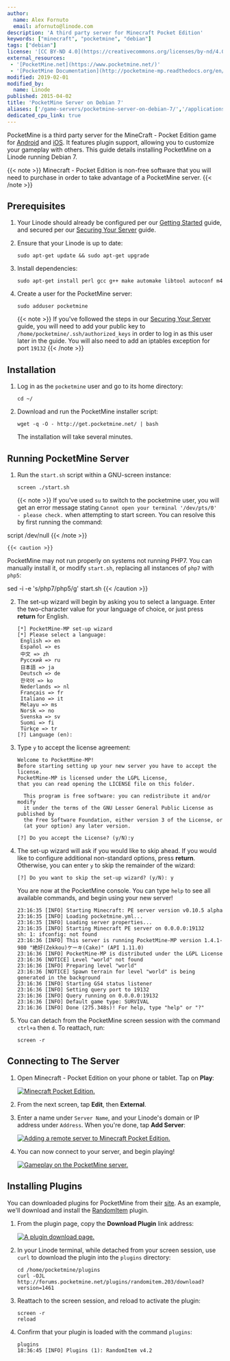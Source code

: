 ```yaml
---
author:
  name: Alex Fornuto
  email: afornuto@linode.com
description: 'A third party server for Minecraft Pocket Edition'
keywords: ["minecraft", "pocketmine", "debian"]
tags: ["debian"]
license: '[CC BY-ND 4.0](https://creativecommons.org/licenses/by-nd/4.0)'
external_resources:
 - '[PocketMine.net](https://www.pocketmine.net/)'
 - '[PocketMine Documentation](http://pocketmine-mp.readthedocs.org/en/latest/)'
modified: 2019-02-01
modified_by:
  name: Linode
published: 2015-04-02
title: 'PocketMine Server on Debian 7'
aliases: ['/game-servers/pocketmine-server-on-debian-7/','/applications/game-servers/pocketmine-server-on-debian-7/']
dedicated_cpu_link: true
---
```


PocketMine is a third party server for the MineCraft - Pocket Edition game for [Android](https://play.google.com/store/apps/details?id=com.mojang.minecraftpe) and [iOS](https://itunes.apple.com/us/app/minecraft-pocket-edition/id479516143?mt=8). It features plugin support, allowing you to customize your gameplay with others. This guide details installing PocketMine on a Linode running Debian 7.

{{< note >}}
Minecraft - Pocket Edition is non-free software that you will need to purchase in order to take advantage of a PocketMine server.
{{< /note >}}

## Prerequisites

1.  Your Linode should already be configured per our [Getting Started](/docs/getting-started) guide, and secured per our [Securing Your Server](/docs/security/securing-your-server) guide.

2.  Ensure that your Linode is up to date:

        sudo apt-get update && sudo apt-get upgrade

3.  Install dependencies:

        sudo apt-get install perl gcc g++ make automake libtool autoconf m4

4.  Create a user for the PocketMine server:

        sudo adduser pocketmine

    {{< note >}}
If you've followed the steps in our [Securing Your Server](/docs/security/securing-your-server) guide, you will need to add your public key to `/home/pocketmine/.ssh/authorized_keys` in order to log in as this user later in the guide. You will also need to add an iptables exception for port `19132`
{{< /note >}}

## Installation

1.  Log in as the `pocketmine` user and go to its home directory:

        cd ~/

2.  Download and run the PocketMine installer script:

        wget -q -O - http://get.pocketmine.net/ | bash

    The installation will take several minutes.

## Running PocketMine Server

1.  Run the `start.sh` script within a GNU-screen instance:

        screen ./start.sh

    {{< note >}}
If you've used `su` to switch to the pocketmine user, you will get an error message stating `Cannot open your terminal '/dev/pts/0' - please check.` when attempting to start screen. You can resolve this by first running the command:

script /dev/null
{{< /note >}}

    {{< caution >}}
PocketMine may not run properly on systems not running PHP7. You can manually install it, or modify `start.sh`, replacing all instances of `php7` with `php5`:

sed -i -e 's/php7/php5/g' start.sh
{{< /caution >}}

2.  The set-up wizard will begin by asking you to select a language. Enter the two-character value for your language of choice, or just press **return** for English.

        [*] PocketMine-MP set-up wizard
        [*] Please select a language:
         English => en
         Español => es
         中文 => zh
         Pyccĸий => ru
         日本語 => ja
         Deutsch => de
         한국어 => ko
         Nederlands => nl
         Français => fr
         Italiano => it
         Melayu => ms
         Norsk => no
         Svenska => sv
         Suomi => fi
         Türkçe => tr
        [?] Language (en):

3.  Type `y` to accept the license agreement:

        Welcome to PocketMine-MP!
        Before starting setting up your new server you have to accept the license.
        PocketMine-MP is licensed under the LGPL License,
        that you can read opening the LICENSE file on this folder.

          This program is free software: you can redistribute it and/or modify
          it under the terms of the GNU Lesser General Public License as published by
          the Free Software Foundation, either version 3 of the License, or
          (at your option) any later version.

        [?] Do you accept the License? (y/N):y

4.  The set-up wizard will ask if you would like to skip ahead. If you would like to configure additional non-standard options, press **return**. Otherwise, you can enter `y` to skip the remainder of the wizard:

        [?] Do you want to skip the set-up wizard? (y/N): y

    You are now at the PocketMine console. You can type `help` to see all available commands, and begin using your new server!

        23:16:35 [INFO] Starting Minecraft: PE server version v0.10.5 alpha
        23:16:35 [INFO] Loading pocketmine.yml...
        23:16:35 [INFO] Loading server properties...
        23:16:35 [INFO] Starting Minecraft PE server on 0.0.0.0:19132
        sh: 1: ifconfig: not found
        23:16:36 [INFO] This server is running PocketMine-MP version 1.4.1-980 "絶好(Zekkou)ケーキ(Cake)" (API 1.11.0)
        23:16:36 [INFO] PocketMine-MP is distributed under the LGPL License
        23:16:36 [NOTICE] Level "world" not found
        23:16:36 [INFO] Preparing level "world"
        23:16:36 [NOTICE] Spawn terrain for level "world" is being generated in the background
        23:16:36 [INFO] Starting GS4 status listener
        23:16:36 [INFO] Setting query port to 19132
        23:16:36 [INFO] Query running on 0.0.0.0:19132
        23:16:36 [INFO] Default game type: SURVIVAL
        23:16:36 [INFO] Done (275.348s)! For help, type "help" or "?"

5.  You can detach from the PocketMine screen session with the command `ctrl+a` then `d`. To reattach, run:

        screen -r

## Connecting to The Server

1.  Open Minecraft - Pocket Edition on your phone or tablet. Tap on **Play**:

    [![Minecraft Pocket Edition.](pocketmine-game-home_small.png)](pocketmine-game-home.png)

2.  From the next screen, tap **Edit**, then **External**.


3.  Enter a name under `Server Name`, and your Linode's domain or IP address under `Address`. When you're done, tap **Add Server**:

    [![Adding a remote server to Minecraft Pocket Edition.](pocketmine-add-server_small.png)](pocketmine-add-server.png)

4.  You can now connect to your server, and begin playing!

    [![Gameplay on the PocketMine server.](pocketmine-gameplay_small.png)](pocketmine-gameplay.png)

## Installing Plugins

You can downloaded plugins for PocketMine from their [site](http://forums.pocketmine.net/plugins/). As an example, we'll download and install the [RandomItem](http://forums.pocketmine.net/plugins/randomitem.203/) plugin.

1.  From the plugin page, copy the **Download Plugin** link address:

    [![A plugin download page.](pocketmine-plugin-page_small.png)](pocketmine-plugin-page.png)

2.  In your Linode terminal, while detached from your screen session, use `curl` to download the plugin into the `plugins` directory:

        cd /home/pocketmine/plugins
        curl -OJL http://forums.pocketmine.net/plugins/randomitem.203/download?version=1461

3.  Reattach to the screen session, and reload to activate the plugin:

        screen -r
        reload

4.  Confirm that your plugin is loaded with the command `plugins`:

        plugins
        18:36:45 [INFO] Plugins (1): RandomItem v4.2
